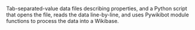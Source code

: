 Tab-separated-value data files describing properties, and a Python script that opens the file, reads the data line-by-line, and uses Pywikibot module functions to process the data into a Wikibase.
